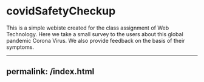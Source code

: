 # covidSafetyCheckup
This is a simple webiste created for the class assignment of Web Technology.
Here we take a small survey to the users about this global pandemic Corona Virus.
We also provide feedback on the basis of their symptoms.


---
permalink: /index.html
---
